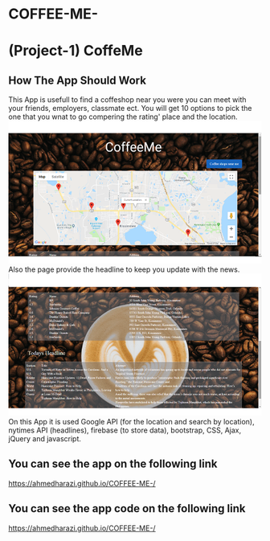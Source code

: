 # COFFEE-ME-
# (Project-1) CoffeMe
## How The App Should Work
This App is usefull to find a coffeshop near you were you can meet with your friends, employers, classmate ect. You will get 10 options to pick the one that you wnat to go compering the rating' place and the location.
 ![app Image](/assets/images/CoffeMeLocation.png)
  Also the page provide the headline to keep you update with the news.
![app Image](/assets/images/SelectHeadlines.png)
 On this App it is used Google API (for the location and search by location), nytimes API (headlines), firebase (to store data), bootstrap, CSS, Ajax, jQuery and javascript.
 ## You can see the app on the following link
https://ahmedharazi.github.io/COFFEE-ME-/
 ## You can see the app code on the following link
https://ahmedharazi.github.io/COFFEE-ME-/

